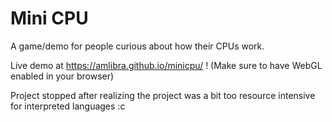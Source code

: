 # Mini CPU

A game/demo for people curious about how their CPUs work.

Live demo at https://amlibra.github.io/minicpu/ ! (Make sure to have WebGL enabled in your browser)


Project stopped after realizing the project was a bit too resource intensive for interpreted languages :c
